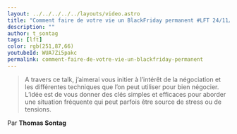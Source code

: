 ```yaml
---
layout: ../../../../../layouts/video.astro
title: "Comment faire de votre vie un BlackFriday permanent #LFT 24/11/23"
description: ""
author: t_sontag
tags: [lft]
color: rgb(251,87,66)
youtubeId: WUA7Zi5pakc
permalink: comment-faire-de-votre-vie-un-blackfriday-permanent
---
```


> A travers ce talk, j’aimerai vous initier à l’intérêt de la négociation et les différentes techniques que l’on peut utiliser pour bien négocier.
> L’idée est de vous donner des clés simples et efficaces pour aborder une situation fréquente qui peut parfois être source de stress ou de tensions.

Par **Thomas Sontag**
